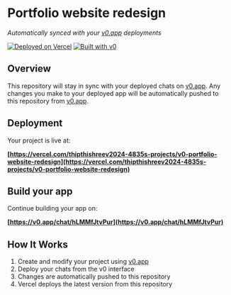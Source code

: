 # Portfolio website redesign

*Automatically synced with your [v0.app](https://v0.app) deployments*

[![Deployed on Vercel](https://img.shields.io/badge/Deployed%20on-Vercel-black?style=for-the-badge&logo=vercel)](https://vercel.com/thipthishreev2024-4835s-projects/v0-portfolio-website-redesign)
[![Built with v0](https://img.shields.io/badge/Built%20with-v0.app-black?style=for-the-badge)](https://v0.app/chat/hLMMfJtvPur)

## Overview

This repository will stay in sync with your deployed chats on [v0.app](https://v0.app).
Any changes you make to your deployed app will be automatically pushed to this repository from [v0.app](https://v0.app).

## Deployment

Your project is live at:

**[https://vercel.com/thipthishreev2024-4835s-projects/v0-portfolio-website-redesign](https://vercel.com/thipthishreev2024-4835s-projects/v0-portfolio-website-redesign)**

## Build your app

Continue building your app on:

**[https://v0.app/chat/hLMMfJtvPur](https://v0.app/chat/hLMMfJtvPur)**

## How It Works

1. Create and modify your project using [v0.app](https://v0.app)
2. Deploy your chats from the v0 interface
3. Changes are automatically pushed to this repository
4. Vercel deploys the latest version from this repository
